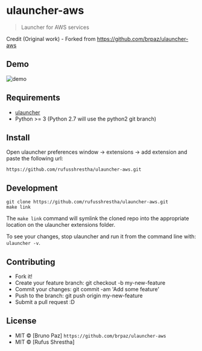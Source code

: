 # ulauncher-aws

> Launcher for AWS services

Credit (Original work) - Forked from https://github.com/brpaz/ulauncher-aws

## Demo

![demo](demo.gif)

## Requirements

- [ulauncher](https://ulauncher.io/)
- Python >= 3 (Python 2.7 will use the python2 git branch)

## Install

Open ulauncher preferences window -> extensions -> add extension and paste the following url:

`https://github.com/rufusshrestha/ulauncher-aws.git`

## Development

```
git clone https://github.com/rufusshrestha/ulauncher-aws.git
make link
```

The `make link` command will symlink the cloned repo into the appropriate location on the ulauncher extensions folder.

To see your changes, stop ulauncher and run it from the command line with: `ulauncher -v`.

## Contributing

- Fork it!
- Create your feature branch: git checkout -b my-new-feature
- Commit your changes: git commit -am 'Add some feature'
- Push to the branch: git push origin my-new-feature
- Submit a pull request :D

## License

- MIT &copy; [Bruno Paz] `https://github.com/brpaz/ulauncher-aws`
- MIT &copy; [Rufus Shrestha]
